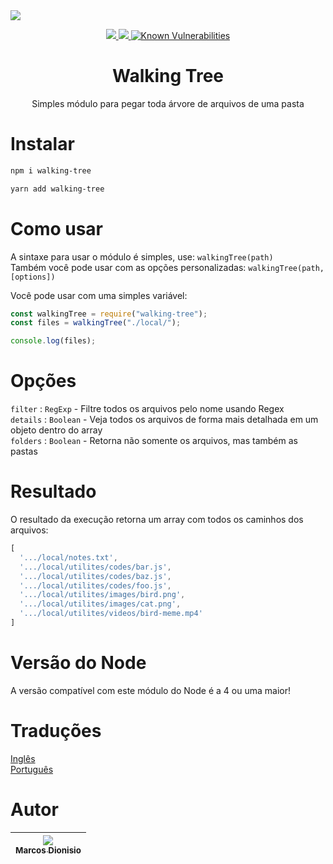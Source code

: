 <img align="center" src="https://i.imgur.com/R3xKqd2.png">

<p align="center">
  <a href="https://npm-stat.com/charts.html?package=walking-tree">
    <img src="https://img.shields.io/npm/dm/walking-tree.svg">
  </a>
  <a href="https://www.npmjs.com/package/walking-tree">
    <img src="https://badge.fury.io/js/walking-tree.svg">
  </a>
  <a href="https://snyk.io/test/github/marcos-dionisio/walking-tree">
    <img src="https://snyk.io/test/github/marcos-dionisio/walking-tree/badge.svg" alt="Known Vulnerabilities" data-canonical-src="https://snyk.io/test/github/marcos-dionisio/walking-tree" style="max-width:100%;">
  </a>
</p>

<h1 align="center">Walking Tree</h1>
<p align="center">Simples módulo para pegar toda árvore de arquivos de uma pasta</p>

# Instalar

```bash
npm i walking-tree
```
```bash
yarn add walking-tree
```

# Como usar

A sintaxe para usar o módulo é simples, use: `walkingTree(path)`\
Também você pode usar com as opções personalizadas: `walkingTree(path, [options])`

Você pode usar com uma simples variável:
```js
const walkingTree = require("walking-tree");
const files = walkingTree("./local/");

console.log(files);
```

# Opções

`filter` : `RegExp` - Filtre todos os arquivos pelo nome usando Regex \
`details` : `Boolean` - Veja todos os arquivos de forma mais detalhada em um objeto dentro do array \
`folders` : `Boolean` - Retorna não somente os arquivos, mas também as pastas

# Resultado

O resultado da execução retorna um array com todos os caminhos dos arquivos:
```js
[
  '.../local/notes.txt',
  '.../local/utilites/codes/bar.js',
  '.../local/utilites/codes/baz.js',
  '.../local/utilites/codes/foo.js',
  '.../local/utilites/images/bird.png',
  '.../local/utilites/images/cat.png',
  '.../local/utilites/videos/bird-meme.mp4'
]
```

# Versão do Node

A versão compatível com este módulo do Node é a 4 ou uma maior!

# Traduções

[Inglês](readme.md) \
[Português](pt-br.md)

# Autor

| [<img src="https://avatars.githubusercontent.com/u/74318296?v=4&s=115"><br><sub>Marcos Dionisio</sub>](https://github.com/marcos-dionisio) |
| :---: |